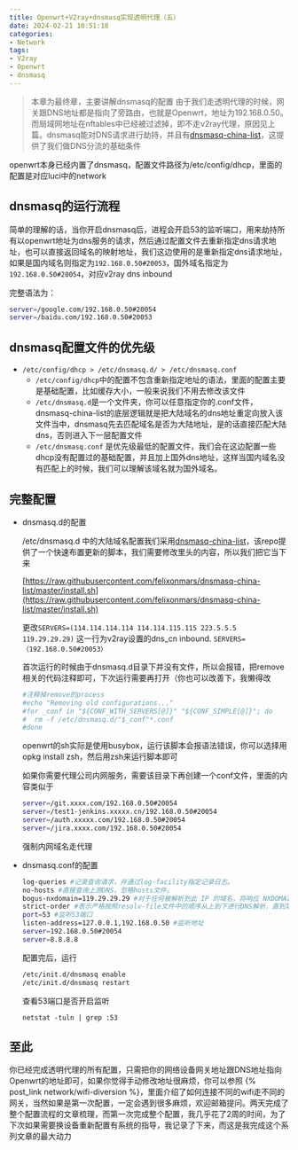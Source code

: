 ```yaml
---
title: Openwrt+V2ray+dnsmasq实现透明代理（五）
date: 2024-02-21 10:51:18
categories:
- Network
tags:
- V2ray
- Openwrt
- dnsmasq
---
```


> 本章为最终章，主要讲解dnsmasq的配置
由于我们走透明代理的时候，网关跟DNS地址都是指向了旁路由，也就是Openwrt，地址为192.168.0.50。而局域网地址在nftables中已经被过滤掉，即不走v2ray代理，原因见上篇。dnsmasq能对DNS请求进行劫持，并且有[dnsmasq-china-list](https://github.com/felixonmars/dnsmasq-china-list)，这提供了我们做DNS分流的基础条件
>
<!-- more -->

openwrt本身已经内置了dnsmasq，配置文件路径为/etc/config/dhcp，里面的配置是对应luci中的network

## dnsmasq的运行流程

简单的理解的话，当你开启dnsmasq后，进程会开启53的监听端口，用来劫持所有以openwrt地址为dns服务的请求，然后通过配置文件去重新指定dns请求地址，也可以直接返回域名的映射地址，我们这边使用的是重新指定dns请求地址，如果是国内域名则指定为`192.168.0.50#20053`，国外域名指定为`192.168.0.50#20054`，对应v2ray dns inbound

完整语法为：

```bash
server=/google.com/192.168.0.50#20054
server=/baidu.com/192.168.0.50#20053
```

## dnsmasq配置文件的优先级

- `/etc/config/dhcp > /etc/dnsmasq.d/ > /etc/dnsmasq.conf`
    - `/etc/config/dhcp`中的配置不包含重新指定地址的语法，里面的配置主要是基础配置，比如缓存大小，一般来说我们不用去修改该文件
    - `/etc/dnsmasq.d`是一个文件夹，你可以任意指定你的.conf文件，dnsmasq-china-list的底层逻辑就是把大陆域名的dns地址重定向放入该文件当中，dnsmasq先去匹配域名是否为大陆地址，是的话直接匹配大陆dns，否则进入下一层配置文件
    - `/etc/dnsmasq.conf` 是优先级最低的配置文件，我们会在这边配置一些dhcp没有配置过的基础配置，并且加上国外dns地址，这样当国内域名没有匹配上的时候，我们可以理解该域名就为国外域名。

## 完整配置

- dnsmasq.d的配置

    
    /etc/dnsmasq.d 中的大陆域名配置我们采用[dnsmasq-china-list](https://github.com/felixonmars/dnsmasq-china-list)，该repo提供了一个快速布置更新的脚本，我们需要修改里头的内容，所以我们把它当下来
    
    [https://raw.githubusercontent.com/felixonmars/dnsmasq-china-list/master/install.sh](https://raw.githubusercontent.com/felixonmars/dnsmasq-china-list/master/install.sh)
    
    更改`SERVERS=(114.114.114.114 114.114.115.115 223.5.5.5 119.29.29.29)` 这一行为v2ray设置的dns_cn inbound. `SERVERS=（192.168.0.50#20053）`
    
    首次运行的时候由于dnsmasq.d目录下并没有文件，所以会报错，把remove相关的代码注释即可，下次运行需要再打开（你也可以改善下，我懒得改
    
    ```bash
    #注释掉remove的process
    #echo "Removing old configurations..."
    #for _conf in "${CONF_WITH_SERVERS[@]}" "${CONF_SIMPLE[@]}"; do
    #  rm -f /etc/dnsmasq.d/"$_conf"*.conf
    #done
    ```
    
    openwrt的sh实际是使用busybox，运行该脚本会报语法错误，你可以选择用opkg install zsh，然后用zsh来运行脚本即可
    
    如果你需要代理公司内网服务，需要该目录下再创建一个conf文件，里面的内容类似于
    
    ```bash
    server=/git.xxxx.com/192.168.0.50#20054
    server=/test1-jenkins.xxxxx.cn/192.168.0.50#20054
    server=/auth.xxxxx.com/192.168.0.50#20054
    server=/jira.xxxx.com/192.168.0.50#20054
    ```
    
    强制内网域名走代理
    
- dnsmasq.conf的配置
    
    ```bash
    log-queries #记录查询请求，并通过log-facility指定记录日志。
    no-hosts #直接查询上游DNS，忽略hosts文件。
    bogus-nxdomain=119.29.29.29 #对于任何被解析到此 IP 的域名，将响应 NXDOMAIN 使其解析失效，可以多次指定 通常用于对于访问不存在的域名，禁止其跳转到运营商的广告站点
    strict-order #表示严格按照resolv-file文件中的顺序从上到下进行DNS解析，直到第一个解析成功为止。
    port=53 #监听53端口
    listen-address=127.0.0.1,192.168.0.50 #监听地址
    server=192.168.0.50#20054
    server=8.8.8.8
    ```
    
    配置完后，运行
    
    ```bash
    /etc/init.d/dnsmasq enable
    /etc/init.d/dnsmasq restart
    ```
    
    查看53端口是否开启监听
    
    `netstat -tuln | grep :53`
    

## 至此
你已经完成透明代理的所有配置，只需把你的网络设备网关地址跟DNS地址指向Openwrt的地址即可，如果你觉得手动修改地址很麻烦，你可以参照
{% post_link network/wifi-diversion %}，里面介绍了如何连接不同的wifi走不同的网关，当然如果是第一次配置，一定会遇到很多麻烦，欢迎邮箱提问。两天完成了整个配置流程的文章梳理，而第一次完成整个配置，我几乎花了2周的时间，为了下次如果需要换设备重新配置有系统的指导，我记录了下来，而这是我完成这个系列文章的最大动力
